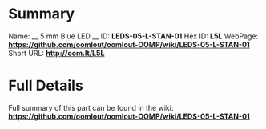 
Summary
=================

Name: __ 5 mm Blue LED __
ID: __LEDS-05-L-STAN-01__
Hex ID: __L5L__
WebPage: __https://github.com/oomlout/oomlout-OOMP/wiki/LEDS-05-L-STAN-01__
Short URL: __http://oom.lt/L5L__

Full Details
==========================
Full summary of this part can be found in the wiki:   
__https://github.com/oomlout/oomlout-OOMP/wiki/LEDS-05-L-STAN-01__   

